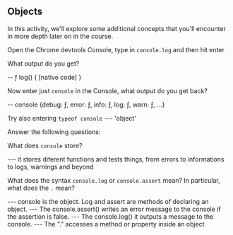 ## Objects

In this activity, we'll explore some additional concepts that you'll encounter in more depth later on in the course.

Open the Chrome devtools Console, type in `console.log` and then hit enter

What output do you get?

-- ƒ log() { [native code] }

Now enter just `console` in the Console, what output do you get back?

-- console {debug: ƒ, error: ƒ, info: ƒ, log: ƒ, warn: ƒ, …}

Try also entering `typeof console`
--- 'object'

Answer the following questions:

What does `console` store?

--- it stores diferent functions and tests things, from errors to informations to logs, warnings and beyond

What does the syntax `console.log` or `console.assert` mean? In particular, what does the `.` mean?

--- console is the object. Log and assert are methods of declaring an object.
--- The console.assert() writes an error message to the console if the assertion is false.
--- The console.log() it outputs a message to the console.
--- The "." accesses a method or property inside an object
